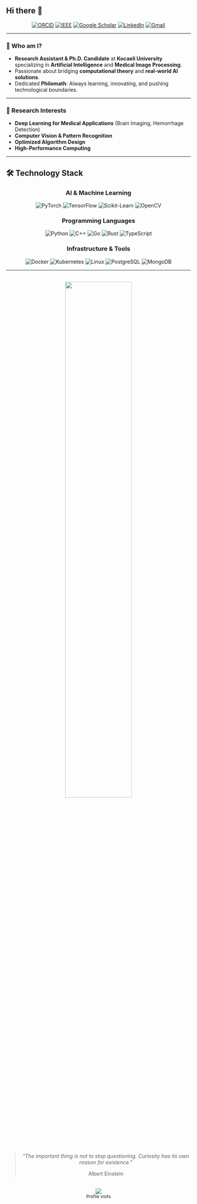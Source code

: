 ## Hi there 👋


<div align="center">

[![ORCID](https://img.shields.io/badge/ORCID-0000--0002--2736--271X-44CC11?style=flat-square&logo=orcid&logoColor=white)](https://orcid.org/0000-0002-2736-271X)
[![IEEE](https://img.shields.io/badge/IEEE-Member-00629B?style=flat-square&logo=ieee&logoColor=white)](https://ieeexplore.ieee.org/author/330611884018542)
[![Google Scholar](https://img.shields.io/badge/Scholar-Profile-4285F4?style=flat-square&logo=google-scholar&logoColor=white)](https://scholar.google.com/citations?)
[![LinkedIn](https://img.shields.io/badge/LinkedIn-tuhage-0A66C2?style=flat-square&logo=linkedin&logoColor=white)](https://www.linkedin.com/in/tu%C4%9Frul-hakan-gen%C3%A7t%C3%BCrk-878324196)
[![Gmail](https://img.shields.io/badge/Email-tuhage%40gmail.com-D14836?style=flat-square&logo=gmail&logoColor=white)](mailto:tuhage@gmail.com)

</div>

---

### 🚀 Who am I?

- **Research Assistant & Ph.D. Candidate** at **Kocaeli University** specializing in **Artificial Intelligence** and **Medical Image Processing**.
- Passionate about bridging **computational theory** and **real-world AI solutions**.
- Dedicated **Philomath**: Always learning, innovating, and pushing technological boundaries.

---

### 🧠 Research Interests

- **Deep Learning for Medical Applications** (Brain Imaging, Hemorrhage Detection)
- **Computer Vision & Pattern Recognition**
- **Optimized Algorithm Design**
- **High-Performance Computing**

---


## 🛠️ Technology Stack

<div align="center">

### AI & Machine Learning
![PyTorch](https://img.shields.io/badge/PyTorch-EE4C2C?style=flat-square&logo=pytorch&logoColor=white)
![TensorFlow](https://img.shields.io/badge/TensorFlow-FF6F00?style=flat-square&logo=tensorflow&logoColor=white)
![Scikit-Learn](https://img.shields.io/badge/Scikit--Learn-F7931E?style=flat-square&logo=scikit-learn&logoColor=white)
![OpenCV](https://img.shields.io/badge/OpenCV-5C3EE8?style=flat-square&logo=opencv&logoColor=white)

### Programming Languages
![Python](https://img.shields.io/badge/Python-3776AB?style=flat-square&logo=python&logoColor=white)
![C++](https://img.shields.io/badge/C++-00599C?style=flat-square&logo=cplusplus&logoColor=white)
![Go](https://img.shields.io/badge/Go-00ADD8?style=flat-square&logo=go&logoColor=white)
![Rust](https://img.shields.io/badge/Rust-000000?style=flat-square&logo=rust&logoColor=white)
![TypeScript](https://img.shields.io/badge/TypeScript-3178C6?style=flat-square&logo=typescript&logoColor=white)

### Infrastructure & Tools
![Docker](https://img.shields.io/badge/Docker-2496ED?style=flat-square&logo=docker&logoColor=white)
![Kubernetes](https://img.shields.io/badge/Kubernetes-326CE5?style=flat-square&logo=kubernetes&logoColor=white)
![Linux](https://img.shields.io/badge/Linux-FCC624?style=flat-square&logo=linux&logoColor=black)
![PostgreSQL](https://img.shields.io/badge/PostgreSQL-336791?style=flat-square&logo=postgresql&logoColor=white)
![MongoDB](https://img.shields.io/badge/MongoDB-47A248?style=flat-square&logo=mongodb&logoColor=white)

</div>

---

<br>

<div align="center">
  <img src="https://github-readme-streak-stats.herokuapp.com/?user=tuhage&theme=github-dark-blue&hide_border=true&date_format=M%20j%5B%2C%20Y%5D" width="60%" />
</div>
<br>

<div align="center">
  <blockquote>
    <p><em>"The important thing is not to stop questioning. Curiosity has its own reason for existence."</em></p>
     Albert Einstein
  </blockquote>
</div>

<br>




<div align="center">
 
  <img src="https://profile-counter.glitch.me/tuhage/count.svg" />
   <br><sup>Profile visits</sup>
</div>




